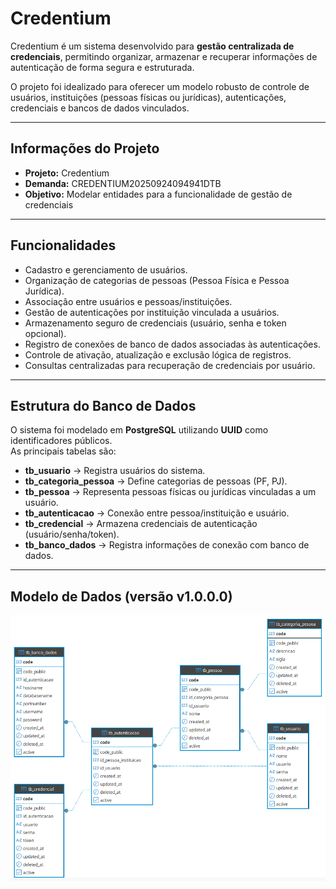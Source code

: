 # Credentium

Credentium é um sistema desenvolvido para **gestão centralizada de credenciais**, permitindo organizar, armazenar e recuperar informações de autenticação de forma segura e estruturada.  

O projeto foi idealizado para oferecer um modelo robusto de controle de usuários, instituições (pessoas físicas ou jurídicas), autenticações, credenciais e bancos de dados vinculados.

---

## Informações do Projeto

- **Projeto:** Credentium  
- **Demanda:** CREDENTIUM20250924094941DTB  
- **Objetivo:** Modelar entidades para a funcionalidade de gestão de credenciais  

---

## Funcionalidades

- Cadastro e gerenciamento de usuários.  
- Organização de categorias de pessoas (Pessoa Física e Pessoa Jurídica).  
- Associação entre usuários e pessoas/instituições.  
- Gestão de autenticações por instituição vinculada a usuários.  
- Armazenamento seguro de credenciais (usuário, senha e token opcional).  
- Registro de conexões de banco de dados associadas às autenticações.  
- Controle de ativação, atualização e exclusão lógica de registros.  
- Consultas centralizadas para recuperação de credenciais por usuário.  

---

## Estrutura do Banco de Dados

O sistema foi modelado em **PostgreSQL** utilizando **UUID** como identificadores públicos.  
As principais tabelas são:

- **tb_usuario** → Registra usuários do sistema.  
- **tb_categoria_pessoa** → Define categorias de pessoas (PF, PJ).  
- **tb_pessoa** → Representa pessoas físicas ou jurídicas vinculadas a um usuário.  
- **tb_autenticacao** → Conexão entre pessoa/instituição e usuário.  
- **tb_credencial** → Armazena credenciais de autenticação (usuário/senha/token).  
- **tb_banco_dados** → Registra informações de conexão com banco de dados.  

---

## Modelo de Dados (versão v1.0.0.0)

![alt text](image.png)